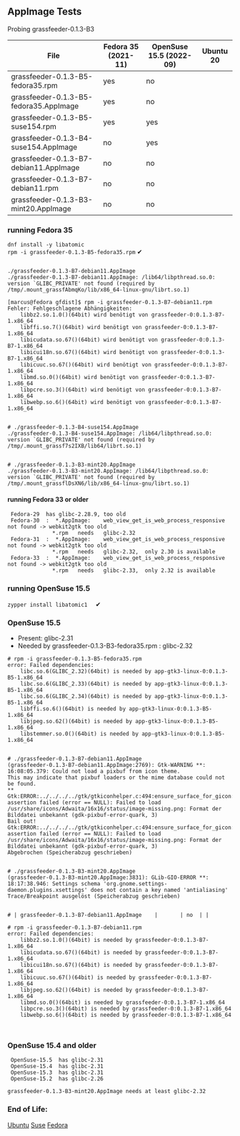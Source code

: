 ## AppImage Tests

Probing  grassfeeder-0.1.3-B3

| File                                      | Fedora 35 (2021-11) | OpenSuse 15.5 (2022-09) | Ubuntu 20 |
| ---- | ---- | ---- | ---- |
| grassfeeder-0.1.3-B5-fedora35.rpm         | yes   | no  | |
| grassfeeder-0.1.3-B5-fedora35.AppImage    | yes   | no  | |
| grassfeeder-0.1.3-B5-suse154.rpm          | yes   | yes | |
| grassfeeder-0.1.3-B4-suse154.AppImage     | no    | yes | |
| grassfeeder-0.1.3-B7-debian11.AppImage    | no    | no  | |
| grassfeeder-0.1.3-B7-debian11.rpm         | no    | no  | |
| grassfeeder-0.1.3-B3-mint20.AppImage      | no    | no  | |  

### running Fedora 35

` dnf install -y libatomic  `  
` rpm -i grassfeeder-0.1.3-B5-fedora35.rpm `   &#x2714;

```

./grassfeeder-0.1.3-B7-debian11.AppImage 
./grassfeeder-0.1.3-B7-debian11.AppImage: /lib64/libpthread.so.0: version `GLIBC_PRIVATE' not found (required by /tmp/.mount_grassfAbmqKo/lib/x86_64-linux-gnu/librt.so.1)

[marcus@fedora gfdist]$ rpm -i grassfeeder-0.1.3-B7-debian11.rpm 
Fehler: Fehlgeschlagene Abhängigkeiten:
    libbz2.so.1.0()(64bit) wird benötigt von grassfeeder-0:0.1.3-B7-1.x86_64
    libffi.so.7()(64bit) wird benötigt von grassfeeder-0:0.1.3-B7-1.x86_64
    libicudata.so.67()(64bit) wird benötigt von grassfeeder-0:0.1.3-B7-1.x86_64
    libicui18n.so.67()(64bit) wird benötigt von grassfeeder-0:0.1.3-B7-1.x86_64
    libicuuc.so.67()(64bit) wird benötigt von grassfeeder-0:0.1.3-B7-1.x86_64
    libmd.so.0()(64bit) wird benötigt von grassfeeder-0:0.1.3-B7-1.x86_64
    libpcre.so.3()(64bit) wird benötigt von grassfeeder-0:0.1.3-B7-1.x86_64
    libwebp.so.6()(64bit) wird benötigt von grassfeeder-0:0.1.3-B7-1.x86_64


# ./grassfeeder-0.1.3-B4-suse154.AppImage
./grassfeeder-0.1.3-B4-suse154.AppImage: /lib64/libpthread.so.0: version `GLIBC_PRIVATE' not found (required by /tmp/.mount_grassf7s2IXB/lib64/librt.so.1)


# ./grassfeeder-0.1.3-B3-mint20.AppImage 
./grassfeeder-0.1.3-B3-mint20.AppImage: /lib64/libpthread.so.0: version `GLIBC_PRIVATE' not found (required by /tmp/.mount_grassflDsXN6/lib/x86_64-linux-gnu/librt.so.1)
```

#### running Fedora 33 or older
     Fedora-29  has glibc-2.28.9, too old
     Fedora-30  :  *.AppImage:    web_view_get_is_web_process_responsive  not found -> webkit2gtk too old
                  *.rpm   needs   glibc-2.32
     Fedora-31  :  *.AppImage:    web_view_get_is_web_process_responsive  not found -> webkit2gtk too old
                  *.rpm   needs   glibc-2.32,  only 2.30 is available
     Fedora-33  :  *.AppImage:    web_view_get_is_web_process_responsive  not found -> webkit2gtk too old
                  *.rpm   needs   glibc-2.33,  only 2.32 is available
                       


### running  OpenSuse 15.5
`zypper install libatomic1  `   &#x2714;


### OpenSuse  15.5
 - Present:  glibc-2.31    
 - Needed by grassfeeder-0.1.3-B3-fedora35.rpm :  glibc-2.32

```
# rpm -i grassfeeder-0.1.3-B5-fedora35.rpm 
error: Failed dependencies:
    libc.so.6(GLIBC_2.32)(64bit) is needed by app-gtk3-linux-0:0.1.3-B5-1.x86_64
    libc.so.6(GLIBC_2.33)(64bit) is needed by app-gtk3-linux-0:0.1.3-B5-1.x86_64
    libc.so.6(GLIBC_2.34)(64bit) is needed by app-gtk3-linux-0:0.1.3-B5-1.x86_64
    libffi.so.6()(64bit) is needed by app-gtk3-linux-0:0.1.3-B5-1.x86_64
    libjpeg.so.62()(64bit) is needed by app-gtk3-linux-0:0.1.3-B5-1.x86_64
    libstemmer.so.0()(64bit) is needed by app-gtk3-linux-0:0.1.3-B5-1.x86_64
    
    
# ./grassfeeder-0.1.3-B7-debian11.AppImage 
(grassfeeder-0.1.3-B7-debian11.AppImage:2769): Gtk-WARNING **: 16:08:05.379: Could not load a pixbuf from icon theme.
This may indicate that pixbuf loaders or the mime database could not be found.
**
Gtk:ERROR:../../../../gtk/gtkiconhelper.c:494:ensure_surface_for_gicon: assertion failed (error == NULL): Failed to load /usr/share/icons/Adwaita/16x16/status/image-missing.png: Format der Bilddatei unbekannt (gdk-pixbuf-error-quark, 3)
Bail out! Gtk:ERROR:../../../../gtk/gtkiconhelper.c:494:ensure_surface_for_gicon: assertion failed (error == NULL): Failed to load /usr/share/icons/Adwaita/16x16/status/image-missing.png: Format der Bilddatei unbekannt (gdk-pixbuf-error-quark, 3)
Abgebrochen (Speicherabzug geschrieben)


# ./grassfeeder-0.1.3-B3-mint20.AppImage 
(grassfeeder-0.1.3-B3-mint20.AppImage:3831): GLib-GIO-ERROR **: 18:17:38.946: Settings schema 'org.gnome.settings-daemon.plugins.xsettings' does not contain a key named 'antialiasing'
Trace/Breakpoint ausgelöst (Speicherabzug geschrieben)


# | grassfeeder-0.1.3-B7-debian11.AppImage    |       | no  | |

# rpm -i grassfeeder-0.1.3-B7-debian11.rpm 
error: Failed dependencies:
    libbz2.so.1.0()(64bit) is needed by grassfeeder-0:0.1.3-B7-1.x86_64
    libicudata.so.67()(64bit) is needed by grassfeeder-0:0.1.3-B7-1.x86_64
    libicui18n.so.67()(64bit) is needed by grassfeeder-0:0.1.3-B7-1.x86_64
    libicuuc.so.67()(64bit) is needed by grassfeeder-0:0.1.3-B7-1.x86_64
    libjpeg.so.62()(64bit) is needed by grassfeeder-0:0.1.3-B7-1.x86_64
    libmd.so.0()(64bit) is needed by grassfeeder-0:0.1.3-B7-1.x86_64
    libpcre.so.3()(64bit) is needed by grassfeeder-0:0.1.3-B7-1.x86_64
    libwebp.so.6()(64bit) is needed by grassfeeder-0:0.1.3-B7-1.x86_64

    
```

### OpenSuse  15.4 and older
     OpenSuse-15.5  has glibc-2.31
     OpenSuse-15.4  has glibc-2.31
     OpenSuse-15.3  has glibc-2.31
     OpenSuse-15.2  has glibc-2.26

    grassfeeder-0.1.3-B3-mint20.AppImage needs at least glibc-2.32


     



### End of Life: 
[Ubuntu](https://endoflife.date/ubuntu) [Suse](https://endoflife.date/opensuse) [Fedora](https://endoflife.date/fedora)




